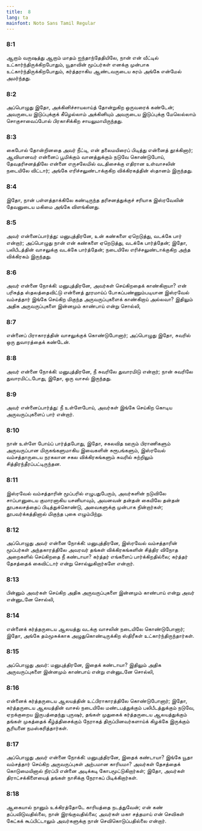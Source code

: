 ```yaml
---
title:  8
lang: ta
mainfont: Noto Sans Tamil Regular
---
```


###  8:1

ஆறாம் வருஷத்து ஆறாம் மாதம் ஐந்தாந்தேதியிலே, நான் என் வீட்டில் உட்கார்ந்திருக்கிறபோதும், யூதாவின் மூப்பர்கள் எனக்கு முன்பாக உட்கார்ந்திருக்கிறபோதும், கர்த்தராகிய ஆண்டவருடைய கரம் அங்கே என்மேல் அமர்ந்தது.

###  8:2

அப்பொழுது இதோ, அக்கினிச்சாயலாய்த் தோன்றுகிற ஒருவரைக் கண்டேன்; அவருடைய இடுப்புக்குக் கீழெல்லாம் அக்கினியும் அவருடைய இடுப்புக்கு மேலெல்லாம் சொகுசாவைப்போல் பிரகாசிக்கிற சாயலுமாயிருந்தது.

###  8:3

கைபோல் தோன்றினதை அவர் நீட்டி, என் தலைமயிரைப் பிடித்து என்னைத் தூக்கினார்; ஆவியானவர் என்னைப் பூமிக்கும் வானத்துக்கும் நடுவே கொண்டுபோய், தேவதரிசனத்திலே என்னை எருசலேமில் வடதிசைக்கு எதிரான உள்வாசலின் நடையிலே விட்டார்; அங்கே எரிச்சலுண்டாக்குகிற விக்கிரகத்தின் ஸ்தானம் இருந்தது.

###  8:4

இதோ, நான் பள்ளத்தாக்கிலே கண்டிருந்த தரிசனத்துக்குச் சரியாக இஸ்ரவேலின் தேவனுடைய மகிமை அங்கே விளங்கினது.

###  8:5

அவர் என்னைப்பார்த்து: மனுபுத்திரனே, உன் கண்களை ஏறெடுத்து, வடக்கே பார் என்றார்; அப்பொழுது நான் என் கண்களை ஏறெடுத்து, வடக்கே பார்த்தேன்; இதோ, பலிபீடத்தின் வாசலுக்கு வடக்கே பார்த்தேன்; நடையிலே எரிச்சலுண்டாக்குகிற அந்த விக்கிரகம் இருந்தது.

###  8:6

அவர் என்னை நோக்கி: மனுபுத்திரனே, அவர்கள் செய்கிறதைக் காண்கிறாயா? என் பரிசுத்த ஸ்தலத்தைவிட்டு என்னைத் தூரமாய்ப் போகப்பண்ணும்படியான இஸ்ரவேல் வம்சத்தார் இங்கே செய்கிற மிகுந்த அருவருப்புகளைக் காண்கிறாய் அல்லவா? இதிலும் அதிக அருவருப்புகளை இன்னமும் காண்பாய் என்று சொல்லி,

###  8:7

என்னைப் பிராகாரத்தின் வாசலுக்குக் கொண்டுபோனார்; அப்பொழுது இதோ, சுவரில் ஒரு துவாரத்தைக் கண்டேன்.

###  8:8

அவர் என்னை நோக்கி: மனுபுத்திரனே, நீ சுவரிலே துவாரமிடு என்றார்; நான் சுவரிலே துவாரமிட்டபோது, இதோ, ஒரு வாசல் இருந்தது.

###  8:9

அவர் என்னைப்பார்த்து: நீ உள்ளேபோய், அவர்கள் இங்கே செய்கிற கொடிய அருவருப்புகளைப் பார் என்றார்.

###  8:10

நான் உள்ளே போய்ப் பார்த்தபோது, இதோ, சகலவித ஊரும் பிராணிகளும் அருவருப்பான மிருகங்களுமாகிய இவைகளின் சுரூபங்களும், இஸ்ரவேல் வம்சத்தாருடைய நரகலான சகல விக்கிரகங்களும் சுவரில் சுற்றிலும் சித்திரந்தீரப்பட்டிருந்தன.

###  8:11

இஸ்ரவேல் வம்சத்தாரின் மூப்பரில் எழுபதுபேரும், அவர்களின் நடுவிலே சாப்பானுடைய குமாரனாகிய யசனியாவும், அவனவன் தன்தன் கையிலே தன்தன் தூபகலசத்தைப் பிடித்துக்கொண்டு, அவைகளுக்கு முன்பாக நின்றார்கள்; தூபவர்க்கத்தினால் மிகுந்த புகை எழும்பிற்று.

###  8:12

அப்பொழுது அவர் என்னை நோக்கி: மனுபுத்திரனே, இஸ்ரவேல் வம்சத்தாரின் மூப்பர்கள் அந்தகாரத்திலே அவரவர் தங்கள் விக்கிரகங்களின் சித்திர விநோத அறைகளில் செய்கிறதை நீ கண்டாயா? கர்த்தர் எங்களைப் பார்க்கிறதில்லை; கர்த்தர் தேசத்தைக் கைவிட்டார் என்று சொல்லுகிறார்களே என்றார்.

###  8:13

பின்னும் அவர்கள் செய்கிற அதிக அருவருப்புகளை இன்னமும் காண்பாய் என்று அவர் என்னுடனே சொல்லி,

###  8:14

என்னைக் கர்த்தருடைய ஆலயத்து வடக்கு வாசலின் நடையிலே கொண்டுபோனார்; இதோ, அங்கே தம்மூசுக்காக அழுதுகொண்டிருக்கிற ஸ்திரீகள் உட்கார்ந்திருந்தார்கள்.

###  8:15

அப்பொழுது அவர்: மனுபுத்திரனே, இதைக் கண்டாயா? இதிலும் அதிக அருவருப்புகளை இன்னமும் காண்பாய் என்று என்னுடனே சொல்லி,

###  8:16

என்னைக் கர்த்தருடைய ஆலயத்தின் உட்பிராகாரத்திலே கொண்டுபோனார்; இதோ, கர்த்தருடைய ஆலயத்தின் வாசல் நடையிலே மண்டபத்துக்கும் பலிபீடத்துக்கும் நடுவே, ஏறக்குறைய இருபத்தைந்து புருஷர், தங்கள் முதுகைக் கர்த்தருடைய ஆலயத்துக்கும் தங்கள் முகத்தைக் கீழ்த்திசைக்கும் நேராகத் திருப்பினவர்களாய்க் கிழக்கே இருக்கும் சூரியனை நமஸ்கரித்தார்கள்.

###  8:17

அப்பொழுது அவர் என்னை நோக்கி: மனுபுத்திரனே, இதைக் கண்டாயா? இங்கே யூதா வம்சத்தார் செய்கிற அருவருப்புகள் அற்பமான காரியமா? அவர்கள் தேசத்தைக் கொடுமையினால் நிரப்பி என்னை அடிக்கடி கோபமூட்டுகிறார்கள்; இதோ, அவர்கள் திராட்சக்கிளையைத் தங்கள் நாசிக்கு நேராகப் பிடிக்கிறார்கள்.

###  8:18

ஆகையால் நானும் உக்கிரத்தோடே காரியத்தை நடத்துவேன்; என் கண் தப்பவிடுவதில்லை, நான் இரங்குவதில்லை; அவர்கள் மகா சத்தமாய் என் செவிகள் கேட்கக் கூப்பிட்டாலும் அவர்களுக்கு நான் செவிகொடுப்பதில்லை என்றார்.

